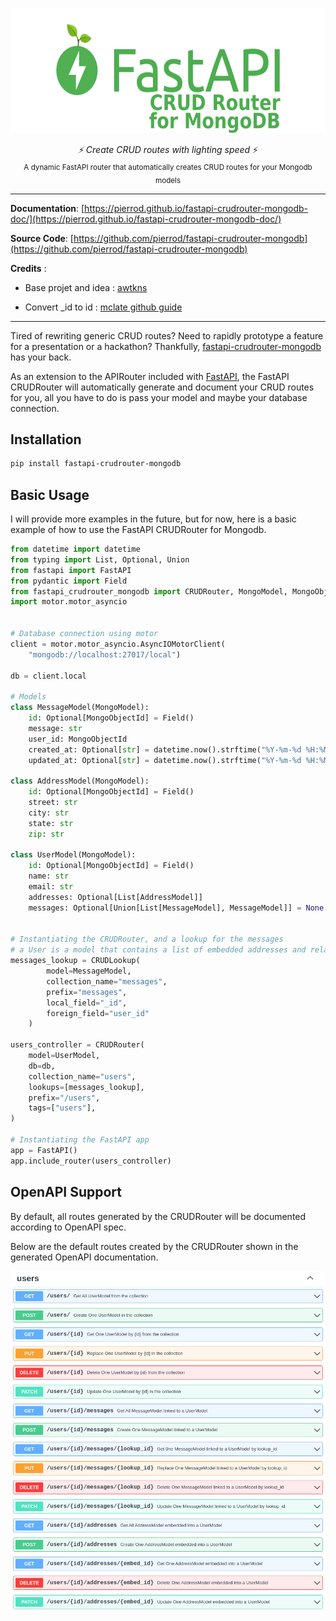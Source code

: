 <p align="center">
  <img src="./docs/assets/img/logo-long-color.png" height="200" />
</p>
<p align="center">
  <em>⚡ Create CRUD routes with lighting speed</em> ⚡</br>
  <sub>A dynamic FastAPI router that automatically creates CRUD routes for your Mongodb models</sub>
</p>

---

**Documentation**: [https://pierrod.github.io/fastapi-crudrouter-mongodb-doc/](https://pierrod.github.io/fastapi-crudrouter-mongodb-doc/)

**Source Code**: [https://github.com/pierrod/fastapi-crudrouter-mongodb](https://github.com/pierrod/fastapi-crudrouter-mongodb)

**Credits** :

- Base projet and idea : [awtkns](https://github.com/awtkns/fastapi-crudrouter)

- Convert \_id to id : [mclate github guide](https://github.com/tiangolo/fastapi/issues/1515)

---

Tired of rewriting generic CRUD routes? Need to rapidly prototype a feature for a presentation
or a hackathon? Thankfully, [fastapi-crudrouter-mongodb](https://pierrod.github.io/fastapi-crudrouter-mongodb-doc/) has your back.

As an extension to the APIRouter included with [FastAPI](https://fastapi.tiangolo.com/), the FastAPI CRUDRouter will automatically
generate and document your CRUD routes for you, all you have to do is pass your model and maybe your database connection.

## Installation

```bash
pip install fastapi-crudrouter-mongodb
```

## Basic Usage

I will provide more examples in the future, but for now, here is a basic example of how to use the FastAPI CRUDRouter for Mongodb.

```python
from datetime import datetime
from typing import List, Optional, Union
from fastapi import FastAPI
from pydantic import Field
from fastapi_crudrouter_mongodb import CRUDRouter, MongoModel, MongoObjectId, CRUDLookup
import motor.motor_asyncio


# Database connection using motor
client = motor.motor_asyncio.AsyncIOMotorClient(
    "mongodb://localhost:27017/local")

db = client.local

# Models
class MessageModel(MongoModel):
    id: Optional[MongoObjectId] = Field()
    message: str
    user_id: MongoObjectId
    created_at: Optional[str] = datetime.now().strftime("%Y-%m-%d %H:%M:%S")
    updated_at: Optional[str] = datetime.now().strftime("%Y-%m-%d %H:%M:%S")

class AddressModel(MongoModel):
    id: Optional[MongoObjectId] = Field()
    street: str
    city: str
    state: str
    zip: str

class UserModel(MongoModel):
    id: Optional[MongoObjectId] = Field()
    name: str
    email: str
    addresses: Optional[List[AddressModel]]
    messages: Optional[Union[List[MessageModel], MessageModel]] = None


# Instantiating the CRUDRouter, and a lookup for the messages
# a User is a model that contains a list of embedded addresses and related to multiple messages
messages_lookup = CRUDLookup(
        model=MessageModel,
        collection_name="messages",
        prefix="messages",
        local_field="_id",
        foreign_field="user_id"
    )

users_controller = CRUDRouter(
    model=UserModel,
    db=db,
    collection_name="users",
    lookups=[messages_lookup],
    prefix="/users",
    tags=["users"],
)

# Instantiating the FastAPI app
app = FastAPI()
app.include_router(users_controller)
```

## OpenAPI Support

By default, all routes generated by the CRUDRouter will be documented according to OpenAPI spec.

Below are the default routes created by the CRUDRouter shown in the generated OpenAPI documentation.

![CRUDRouter full OpenAPI image](./docs/assets/img/crud-router-full.png)
